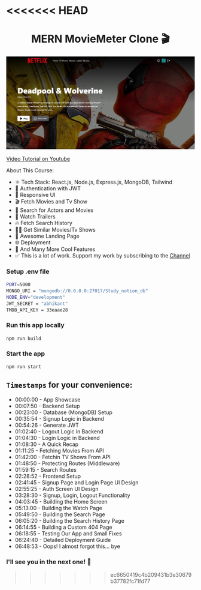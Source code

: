 <<<<<<< HEAD
=======
<h1 align="center">MERN MovieMeter Clone 🎬</h1>

![Demo App](/frontend/public/screenshot-for-readme.png)

[Video Tutorial on Youtube](https://youtu.be/0Kzd4k1YuCA)

About This Course:

-   ⚛️ Tech Stack: React.js, Node.js, Express.js, MongoDB, Tailwind
-   🔐 Authentication with JWT
-   📱 Responsive UI
-   🎬 Fetch Movies and Tv Show
-   🔎 Search for Actors and Movies
-   🎥 Watch Trailers
-   🔥 Fetch Search History
-   🐱‍👤 Get Similar Movies/Tv Shows
-   💙 Awesome Landing Page
-   🌐 Deployment
-   🚀 And Many More Cool Features
-   ✅ This is a lot of work. Support my work by subscribing to the [Channel](https://www.youtube.com/@asaprogrammer_)

### Setup .env file

```bash
PORT=5000
MONGO_URI = "mongodb://0.0.0.0:27017/Study_notion_db"
NODE_ENV="development"
JWT_SECRET = "abhikant"
TMDB_API_KEY = 33eaae28
```

### Run this app locally

```shell
npm run build
```

### Start the app

```shell
npm run start
```

## `Timestamps` for your convenience:

-   00:00:00 - App Showcase
-   00:07:50 - Backend Setup
-   00:23:00 - Database (MongoDB) Setup
-   00:35:54 - Signup Logic in Backend
-   00:54:26 - Generate JWT
-   01:02:40 - Logout Logic in Backend
-   01:04:30 - Login Logic in Backend
-   01:08:30 - A Quick Recap
-   01:11:25 - Fetching Movies From API
-   01:42:00 - Fetchin TV Shows From API
-   01:48:50 - Protecting Routes (Middleware)
-   01:59:15 - Search Routes
-   02:28:52 - Frontend Setup
-   02:41:45 - Signup Page and Login Page UI Design
-   02:55:25 - Auth Screen UI Design
-   03:28:30 - Signup, Login, Logout Functionality
-   04:03:45 - Building the Home Screen
-   05:13:00 - Building the Watch Page
-   05:49:50 - Building the Search Page
-   06:05:20 - Building the Search History Page
-   06:14:55 - Building a Custom 404 Page
-   06:18:55 - Testing Our App and Small Fixes
-   06:24:40 - Detailed Deployment Guide
-   06:48:53 - Oops! I almost forgot this... bye

### I'll see you in the next one! 🚀
>>>>>>> ec6650419c4b209431b3e30679b37782fc71fd77
